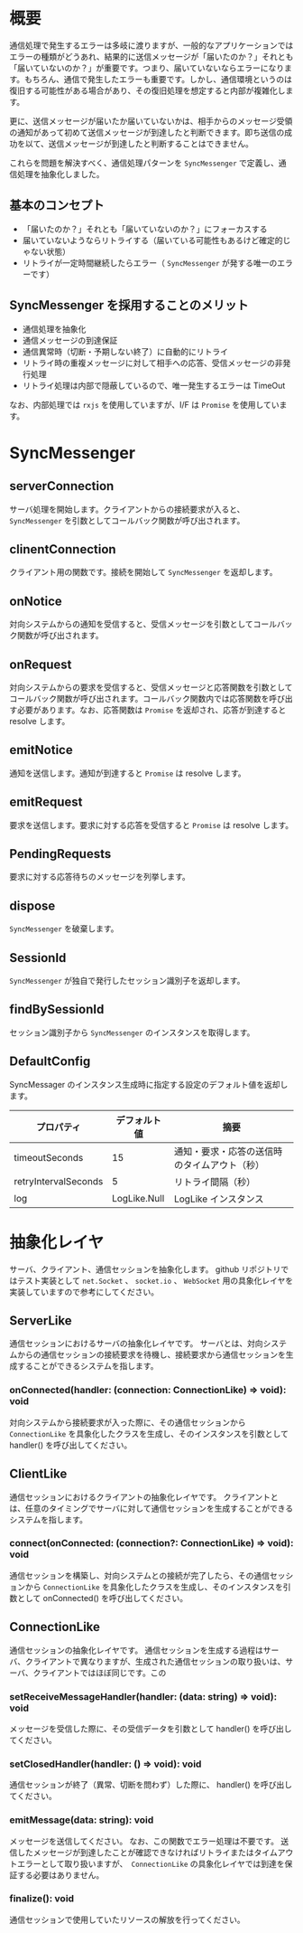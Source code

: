 # 概要

通信処理で発生するエラーは多岐に渡りますが、一般的なアプリケーションではエラーの種類がどうあれ、結果的に送信メッセージが「届いたのか？」それとも「届いていないのか？」が重要です。つまり、届いていないならエラーになります。もちろん、通信で発生したエラーも重要です。しかし、通信環境というのは復旧する可能性がある場合があり、その復旧処理を想定すると内部が複雑化します。

更に、送信メッセージが届いたか届いていないかは、相手からのメッセージ受領の通知があって初めて送信メッセージが到達したと判断できます。即ち送信の成功を以て、送信メッセージが到達したと判断することはできません。

これらを問題を解決すべく、通信処理パターンを `SyncMessenger` で定義し、通信処理を抽象化しました。

## 基本のコンセプト

- 「届いたのか？」それとも「届いていないのか？」にフォーカスする
- 届いていないようならリトライする（届いている可能性もあるけど確定的じゃない状態）
- リトライが一定時間継続したらエラー（ `SyncMessenger` が発する唯一のエラーです）

## SyncMessenger を採用することのメリット

- 通信処理を抽象化
- 通信メッセージの到達保証
- 通信異常時（切断・予期しない終了）に自動的にリトライ
- リトライ時の重複メッセージに対して相手への応答、受信メッセージの非発行処理
- リトライ処理は内部で隠蔽しているので、唯一発生するエラーは TimeOut

なお、内部処理では `rxjs` を使用していますが、I/F は `Promise` を使用しています。

# SyncMessenger

## serverConnection

サーバ処理を開始します。クライアントからの接続要求が入ると、 `SyncMessenger` を引数としてコールバック関数が呼び出されます。

## clinentConnection

クライアント用の関数です。接続を開始して `SyncMessenger` を返却します。

## onNotice

対向システムからの通知を受信すると、受信メッセージを引数としてコールバック関数が呼び出されます。

## onRequest

対向システムからの要求を受信すると、受信メッセージと応答関数を引数としてコールバック関数が呼び出されます。コールバック関数内では応答関数を呼び出す必要があります。なお、応答関数は `Promise` を返却され、応答が到達すると resolve します。

## emitNotice

通知を送信します。通知が到達すると `Promise` は resolve します。

## emitRequest

要求を送信します。要求に対する応答を受信すると `Promise` は resolve します。

## PendingRequests

要求に対する応答待ちのメッセージを列挙します。

## dispose

`SyncMessenger` を破棄します。

## SessionId

`SyncMessenger` が独自で発行したセッション識別子を返却します。

## findBySessionId

セッション識別子から `SyncMessenger` のインスタンスを取得します。

## DefaultConfig

SyncMessager のインスタンス生成時に指定する設定のデフォルト値を返却します。

| プロパティ           | デフォルト値 | 摘要                                         |
| -------------------- | ------------ | -------------------------------------------- |
| timeoutSeconds       | 15           | 通知・要求・応答の送信時のタイムアウト（秒） |
| retryIntervalSeconds | 5            | リトライ間隔（秒）                           |
| log                  | LogLike.Null | LogLike インスタンス                         |

# 抽象化レイヤ

サーバ、クライアント、通信セッションを抽象化します。
github リポジトリではテスト実装として `net.Socket` 、 `socket.io` 、 `WebSocket` 用の具象化レイヤを実装していますので参考にしてください。

## ServerLike

通信セッションにおけるサーバの抽象化レイヤです。
サーバとは、対向システムからの通信セッションの接続要求を待機し、接続要求から通信セッションを生成することができるシステムを指します。

### onConnected(handler: (connection: ConnectionLike) => void): void

対向システムから接続要求が入った際に、その通信セッションから `ConnectionLike` を具象化したクラスを生成し、そのインスタンスを引数として handler() を呼び出してください。

## ClientLike

通信セッションにおけるクライアントの抽象化レイヤです。
クライアントとは、任意のタイミングでサーバに対して通信セッションを生成することができるシステムを指します。

### connect(onConnected: (connection?: ConnectionLike) => void): void

通信セッションを構築し、対向システムとの接続が完了したら、その通信セッションから `ConnectionLike` を具象化したクラスを生成し、そのインスタンスを引数として onConnected() を呼び出してください。

## ConnectionLike

通信セッションの抽象化レイヤです。
通信セッションを生成する過程はサーバ、クライアントで異なりますが、生成された通信セッションの取り扱いは、サーバ、クライアントではほぼ同じです。この

### setReceiveMessageHandler(handler: (data: string) => void): void

メッセージを受信した際に、その受信データを引数として handler() を呼び出してください。

### setClosedHandler(handler: () => void): void

通信セッションが終了（異常、切断を問わず）した際に、 handler() を呼び出してください。

### emitMessage(data: string): void

メッセージを送信してください。
なお、この関数でエラー処理は不要です。
送信したメッセージが到達したことが確認できなければリトライまたはタイムアウトエラーとして取り扱いますが、　`ConnectionLike` の具象化レイヤでは到達を保証する必要はありません。

### finalize(): void

通信セッションで使用していたリソースの解放を行ってください。
